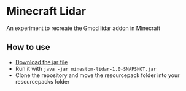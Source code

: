 # Minecraft Lidar
An experiment to recreate the Gmod lidar addon in Minecraft

## How to use
- [Download the jar file](https://github.com/emortaldev/minestom-lidar/releases/download/latest/minestom-lidar-1.0-SNAPSHOT.jar)
- Run it with `java -jar minestom-lidar-1.0-SNAPSHOT.jar`
- Clone the repository and move the resourcepack folder into your resourcepacks folder
